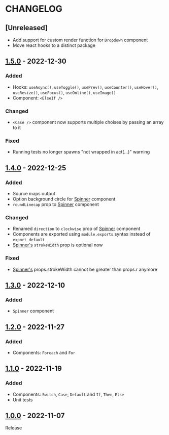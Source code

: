# CHANGELOG

## [Unreleased]
- Add support for custom render function for `Dropdown` component
- Move react hooks to a distinct package

## [1.5.0](../../compare/1.4.0..1.5.0) - 2022-12-30
### Added
- Hooks: `useAsync()`, `useToggle()`, `usePrev()`, `useCounter()`, `useHover()`, `useResize()`, `useFocus()`, `useOnline()`, `useImage()`
- Component: `<ElseIf />`

### Changed
- `<Case />` component now supports multiple choises by passing an array to it

### Fixed
- Running tests no longer spawns "not wrapped in act(...)" warning

## [1.4.0](../../compare/1.3.0..1.4.0) - 2022-12-25
### Added
- Source maps output
- Option background circle for [Spinner](src/Spinner.tsx) component
- `roundLinecap` prop to [Spinner](src/Spinner.tsx) component

### Changed
- Renamed `direction` to `clockwise` prop of [Spinner](src/Spinner.tsx) component
- Components are exported using `module.exports` syntax instead of `export default`
- [Spinner's](src/Spinner.tsx) `strokeWidth` prop is optional now

### Fixed
- [Spinner's](src/Spinner.tsx) props.strokeWidth cannot be greater than props.r anymore

## [1.3.0](../../compare/1.2.0..1.3.0) - 2022-12-10
### Added
- `Spinner` component

## [1.2.0](../../compare/1.1.0..1.2.0) - 2022-11-27
### Added
- Components: `Foreach` and `For`

## [1.1.0](../../compare/1.0.0..1.1.0) - 2022-11-19
### Added
- Components: `Switch`, `Case`, `Default` and `If`, `Then`, `Else`
- Unit tests

## [1.0.0](../../tree/1.0.0) - 2022-11-07
Release
